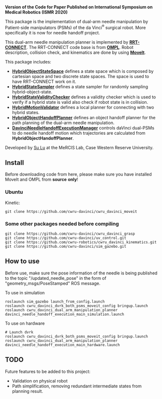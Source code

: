 **Version of the Code for Paper Published on International Symposium on Medical Robotics (ISMR 2020)**

This package is the implementation of dual-arm needle manipulation by Patient-side manipulators (PSMs) of the da Vinci<sup>&reg;</sup> surgical robot. More specifically it is now for needle handoff project.

This dual-arm needle manipulation planner is implemented by [**RRT-CONNECT**](https://www.cs.cmu.edu/afs/cs/academic/class/15494-s14/readings/kuffner_icra2000.pdf). The RRT-CONNECT code base is from [**OMPL**](https://ompl.kavrakilab.org/). Robot description, collision check, and kinematics are done by using [**MoveIt**](https://moveit.ros.org/).

This package includes:

  - [**HybridObjectStateSpace**](https://github.com/lusu8892/cwru_davinci_moveit/blob/9b0ed0ebbcbf2abbc145fc52239132c8b94f30e2/cwru_davinci_moveit_planners/cwru_davinci_dual_arm_manipulation_planner/dual_arm_manipulation_planner_interface/include/dual_arm_manipulation_planner_interface/parameterization/hybrid_object_state_space.h#L98)
defines a state space which is composed by cartesian space and two discrete state spaces. The space is used to have RRT-CONNECT work on it.
  - [**HybridStateSampler**](https://github.com/lusu8892/cwru_davinci_moveit/blob/9b0ed0ebbcbf2abbc145fc52239132c8b94f30e2/cwru_davinci_moveit_planners/cwru_davinci_dual_arm_manipulation_planner/dual_arm_manipulation_planner_interface/include/dual_arm_manipulation_planner_interface/parameterization/hybrid_object_state_space.h#L67)
defines a state sampler for randomly sampling hybrid-object-state.
  - [**HybridStateValidityChecker**](https://github.com/lusu8892/cwru_davinci_moveit/blob/9b0ed0ebbcbf2abbc145fc52239132c8b94f30e2/cwru_davinci_moveit_planners/cwru_davinci_dual_arm_manipulation_planner/dual_arm_manipulation_planner_interface/include/dual_arm_manipulation_planner_interface/hybrid_state_validity_checker.h#L58)
defines a validity checker which is used to verify if a hybrid state is valid also check if robot state is in collision.
  - [**HybridMotionValidator**](https://github.com/lusu8892/cwru_davinci_moveit/blob/9b0ed0ebbcbf2abbc145fc52239132c8b94f30e2/cwru_davinci_moveit_planners/cwru_davinci_dual_arm_manipulation_planner/dual_arm_manipulation_planner_interface/include/dual_arm_manipulation_planner_interface/hybrid_motion_validator.h#L54)
defines a local planner for connecting with two hybrid states.
  - [**HybridObjectHandoffPlanner**](https://github.com/lusu8892/cwru_davinci_moveit/blob/9b0ed0ebbcbf2abbc145fc52239132c8b94f30e2/cwru_davinci_moveit_planners/cwru_davinci_dual_arm_manipulation_planner/dual_arm_manipulation_planner_interface/include/dual_arm_manipulation_planner_interface/hybrid_object_handoff_planner.h#L71)
defines an object handoff planner for the path planning of the dual-arm needle manipulation.
  - [**DavinciNeedleHandoffExecutionManager**](https://github.com/lusu8892/cwru_davinci_moveit/blob/9b0ed0ebbcbf2abbc145fc52239132c8b94f30e2/cwru_davinci_moveit_planners/cwru_davinci_dual_arm_manipulation_planner/dual_arm_manipulation_planner_interface/include/dual_arm_manipulation_planner_interface/davinci_needle_handoff_execution_manager.h#L54)
controls daVinci dual-PSMs to do needle handoff motion which trajectories are calculated from **HybridObjectHandoffPlanner**.

Developed by [Su Lu](https://github.com/lusu8892/) at the MeRCIS Lab, Case Western Reserve University.

## Install
Before downloading code from here, please make sure you have installed MoveIt and OMPL from **source** **only**!

### Ubuntu
Kinetic:
```
git clone https://github.com/cwru-davinci/cwru_davinci_moveit
```

### Some other packages needed before compiling
```
git clone https://github.com/cwru-davinci/cwru_davinci_grasp
git clone https://github.com/cwru-davinci/uv_control.git
git clone https://github.com/cwru-robotics/cwru_davinci_kinematics.git
git clone https://github.com/cwru-davinci/sim_gazebo.git
```

## How to use
Before use, make sure the pose information of the needle is being published to the topic "/updated_needle_pose" in the form of "geometry_msgs/PoseStamped" ROS message.

To use in simulation
```
roslaunch sim_gazebo launch_from_config.launch
roslaunch cwru_davinci_dvrk_both_psms_moveit_config bringup.launch
roslaunch cwru_davinci_dual_arm_manipulation_planner davinci_needle_handoff_execution_main_simulation.launch
```

To use on hardware
```
# Launch dvrk
roslaunch cwru_davinci_dvrk_both_psms_moveit_config bringup.launch
roslaunch cwru_davinci_dual_arm_manipulation_planner davinci_needle_handoff_execution_main_hardware.launch
```

## TODO
Future features to be added to this project:

 - Validation on physical robot
 - Path simplification, removing redundant intermediate states from planning result.
